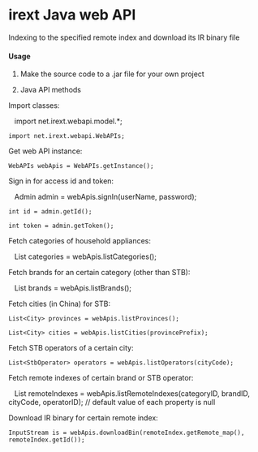 # irext Java web API  
Indexing to the specified remote index and download its IR binary file

#### Usage
1. Make the source code to a .jar file for your own project  

2. Java API methods  

Import classes:

    import net.irext.webapi.model.*;
    
    import net.irext.webapi.WebAPIs;

Get web API instance:

    WebAPIs webApis = WebAPIs.getInstance();
    
Sign in for access id and token:

    Admin admin = webApis.signIn(userName, password);
    
    int id = admin.getId();
    
    int token = admin.getToken();

Fetch categories of household appliances:

    List<Category> categories = webApis.listCategories();

Fetch brands for an certain category (other than STB):

    List<Brand> brands = webApis.listBrands();

Fetch cities (in China) for STB:

    List<City> provinces = webApis.listProvinces();

    List<City> cities = webApis.listCities(provincePrefix);

Fetch STB operators of a certain city:

    List<StbOperator> operators = webApis.listOperators(cityCode);

Fetch remote indexes of certain brand or STB operator:

    List<RemoteIndex> remoteIndexes = webApis.listRemoteIndexes(categoryID, brandID, cityCode, operatorID);
    // default value of each property is null

Download IR binary for certain remote index:

    InputStream is = webApis.downloadBin(remoteIndex.getRemote_map(), remoteIndex.getId());
